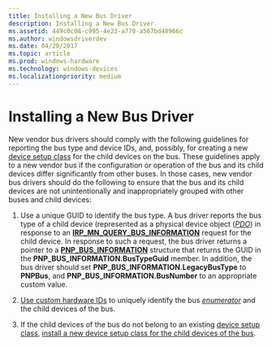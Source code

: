 ```yaml
---
title: Installing a New Bus Driver
description: Installing a New Bus Driver
ms.assetid: 449c0c08-c995-4e23-a770-a567bd48966c
ms.author: windowsdriverdev
ms.date: 04/20/2017
ms.topic: article
ms.prod: windows-hardware
ms.technology: windows-devices
ms.localizationpriority: medium
---
```


# Installing a New Bus Driver


New vendor bus drivers should comply with the following guidelines for reporting the bus type and device IDs, and, possibly, for creating a new [device setup class](device-setup-classes.md) for the child devices on the bus. These guidelines apply to a new vendor bus if the configuration or operation of the bus and its child devices differ significantly from other buses. In those cases, new vendor bus drivers should do the following to ensure that the bus and its child devices are not unintentionally and inappropriately grouped with other buses and child devices:

1.  Use a unique GUID to identify the bus type. A bus driver reports the bus type of a child device (represented as a physical device object ([*PDO*](https://msdn.microsoft.com/library/windows/hardware/ff556325#wdkgloss-pdo)) in response to an [**IRP_MN_QUERY_BUS_INFORMATION**](https://msdn.microsoft.com/library/windows/hardware/ff551654) request for the child device. In response to such a request, the bus driver returns a pointer to a [**PNP_BUS_INFORMATION**](https://msdn.microsoft.com/library/windows/hardware/ff559608) structure that returns the GUID in the **PNP_BUS_INFORMATION.BusTypeGuid** member. In addition, the bus driver should set **PNP_BUS_INFORMATION.LegacyBusType** to **PNPBus**, and **PNP_BUS_INFORMATION.BusNumber** to an appropriate custom value.

2.  [Use custom hardware IDs](using-custom-hardware-ids-and-compatible-ids.md) to uniquely identify the bus [*enumerator*](https://msdn.microsoft.com/library/windows/hardware/ff556279#wdkgloss-enumerator) and the child devices of the bus.

3.  If the child devices of the bus do not belong to an existing [device setup class](device-setup-classes.md), [install a new device setup class for the child devices of the bus](installing-a-new-device-setup-class-for-a-bus.md).

 

 





